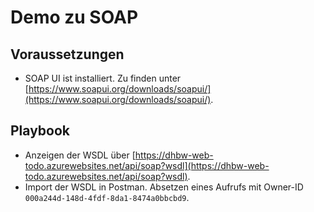 # Demo zu SOAP

## Voraussetzungen
* SOAP UI ist installiert. Zu finden unter [https://www.soapui.org/downloads/soapui/](https://www.soapui.org/downloads/soapui/).

## Playbook
* Anzeigen der WSDL über [https://dhbw-web-todo.azurewebsites.net/api/soap?wsdl](https://dhbw-web-todo.azurewebsites.net/api/soap?wsdl).
* Import der WSDL in Postman. Absetzen eines Aufrufs mit Owner-ID `000a244d-148d-4fdf-8da1-8474a0bbcbd9`.